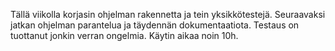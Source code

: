 Tällä viikolla korjasin ohjelman rakennetta ja tein yksikkötestejä.
Seuraavaksi jatkan ohjelman parantelua ja täydennän dokumentaatiota.
Testaus on tuottanut jonkin verran ongelmia.
Käytin aikaa noin 10h.

